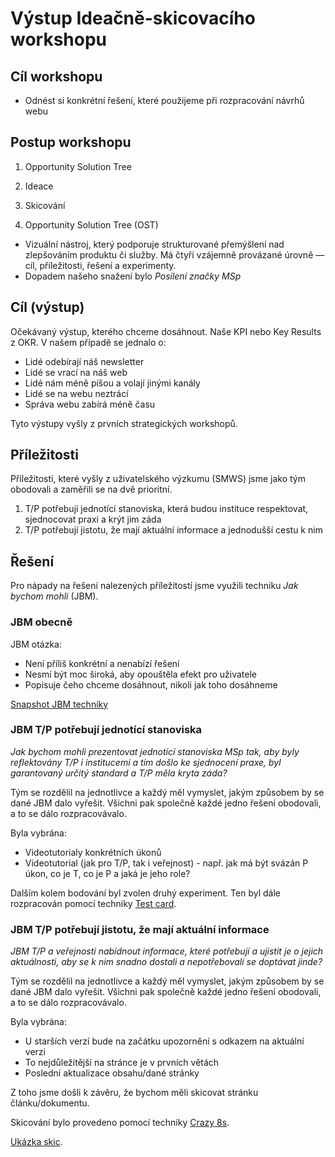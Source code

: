 # Výstup Ideačně-skicovacího workshopu

## Cíl workshopu
- Odnést si konkrétní řešení, které použijeme při rozpracování návrhů webu

## Postup workshopu
1. Opportunity Solution Tree
2. Ideace
3. Skicování

1. Opportunity Solution Tree (OST)
- Vizuální nástroj, který podporuje strukturované přemýšlení nad zlepšováním produktu či služby. Má čtyři vzájemně provázané úrovně — cíl, příležitosti, řešení a experimenty.
- Dopadem našeho snažení bylo _Posílení značky MSp_

## Cíl (výstup)
Očekávaný výstup, kterého chceme dosáhnout. Naše KPI nebo Key Results z OKR. V našem případě se jednalo o:
- Lidé odebírají náš newsletter
- Lidé se vrací na náš web
- Lidé nám méně píšou a volají jinými kanály
- Lidé se na webu neztrácí
- Správa webu zabírá méně času

Tyto výstupy vyšly z prvních strategických workshopů.

## Příležitosti
Příležitosti, které vyšly z uživatelského výzkumu (SMWS) jsme jako tým obodovali a zaměřili se na dvě prioritní.
1. T/P potřebují jednotící stanoviska, která budou instituce respektovat, sjednocovat praxi a krýt jim záda
2. T/P potřebují jistotu, že mají aktuální informace a jednodušší cestu k nim

## Řešení
Pro nápady na řešení nalezených příležitostí jsme využili techniku _Jak bychom mohli_ (JBM).

### JBM obecně
JBM otázka:
- Není příliš konkrétní a nenabízí řešení
- Nesmí být moc široká, aby opouštěla efekt pro uživatele
- Popisuje čeho chceme dosáhnout, nikoli jak toho dosáhneme

[Snapshot JBM techniky](MinistryOfJusticeCZ/justice-cz-vyzkum/01_TlumocniciVyzkum/03_IdeacneSkicovaciWorkshop/JBM-snap.png)

### JBM T/P potřebují jednotící stanoviska
*Jak bychom mohli prezentovat jednotící stanoviska MSp tak, aby byly reflektovány T/P i institucemi a tím došlo ke sjednocení praxe, byl garantovaný určitý standard a T/P měla kryta záda?*

Tým se rozdělil na jednotlivce a každý měl vymyslet, jakým způsobem by se dané JBM dalo vyřešit. Všichni pak společně každé jedno řešení obodovali, a to se dálo rozpracovávalo.

Byla vybrána:
- Videotutorialy konkrétních úkonů
- Videotutorial (jak pro T/P, tak i veřejnost) - např. jak má být svázán P úkon, co je T, co je P a jaká je jeho role?

Dalším kolem bodování byl zvolen druhý experiment. Ten byl dále rozpracován pomocí techniky [Test card](MinistryOfJusticeCZ/justice-cz-vyzkum/01_TlumocniciVyzkum/03_IdeacneSkicovaciWorkshop/Test-card-snap.png).

### JBM T/P potřebují jistotu, že mají aktuální informace 

*JBM  T/P a veřejnosti nabídnout informace, které potřebují a ujistit je o jejich aktuálnosti, aby se k nim snadno dostali a nepotřebovali se doptávat jinde?*

Tým se rozdělil na jednotlivce a každý měl vymyslet, jakým způsobem by se dané JBM dalo vyřešit. Všichni pak společně každé jedno řešení obodovali, a to se dálo rozpracovávalo.

Byla vybrána:
- U starších verzí bude na začátku upozornění s odkazem na aktuální verzi
- To nejdůležitější na stránce je v prvních větách
- Poslední aktualizace obsahu/dané stránky

Z toho jsme došli k závěru, že bychom měli skicovat stránku článku/dokumentu.

Skicování bylo provedeno pomocí techniky [Crazy 8s](MinistryOfJusticeCZ/justice-cz-vyzkum/01_TlumocniciVyzkum/03_IdeacneSkicovaciWorkshop/crazy8s-snap.png).

[Ukázka skic](MinistryOfJusticeCZ/justice-cz-vyzkum/01_TlumocniciVyzkum/03_IdeacneSkicovaciWorkshop/Skicování-snap.png).